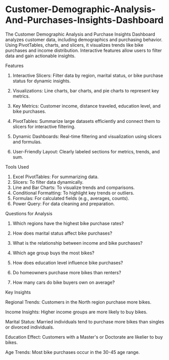 # Customer-Demographic-Analysis-And-Purchases-Insights-Dashboard
The Customer Demographic Analysis and Purchase Insights Dashboard analyzes customer data, including demographics and purchasing behavior. Using PivotTables, charts, and slicers, it visualizes trends like bike purchases and income distribution. Interactive features allow users to filter data and gain actionable insights.

Features

1. Interactive Slicers:
Filter data by region, marital status, or bike purchase status for dynamic insights.

2. Visualizations:
Line charts, bar charts, and pie charts to represent key metrics.

3. Key Metrics:
Customer income, distance traveled, education level, and bike purchases.

4. PivotTables:
Summarize large datasets efficiently and connect them to slicers for interactive filtering.

5. Dynamic Dashboards:
Real-time filtering and visualization using slicers and formulas.

6. User-Friendly Layout:
Clearly labeled sections for metrics, trends, and sum.

Tools Used

1. Excel PivotTables: For summarizing data.
2. Slicers: To filter data dynamically.
3. Line and Bar Charts: To visualize trends and comparisons.
4. Conditional Formatting: To highlight key trends or outliers.
5. Formulas: For calculated fields (e.g., averages, counts).
6. Power Query: For data cleaning and preparation.

Questions for Analysis

1. Which regions have the highest bike purchase rates?

2. How does marital status affect bike purchases?

3. What is the relationship between income and bike purchases?

4. Which age group buys the most bikes?

5. How does education level influence bike purchases?

6. Do homeowners purchase more bikes than renters?

7. How many cars do bike buyers own on average?

Key Insights

Regional Trends: Customers in the North region purchase more bikes.

Income Insights: Higher income groups are more likely to buy bikes.

Marital Status: Married individuals tend to purchase more bikes than singles or divorced individuals.

Education Effect: Customers with a Master's or Doctorate are likelier to buy bikes.

Age Trends: Most bike purchases occur in the 30-45 age range.


